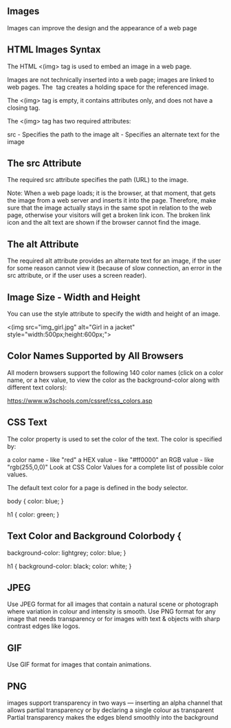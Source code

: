 ## Images 

Images can improve the design and the appearance of a web page

## HTML Images Syntax

The HTML <(img> tag is used to embed an image in a web page.

Images are not technically inserted into a web page; images are linked to web pages. The <img> tag creates a holding space for the referenced image.

The <(img> tag is empty, it contains attributes only, and does not have a closing tag.

The <(img> tag has two required attributes:

src - Specifies the path to the image
alt - Specifies an alternate text for the image

## The src Attribute

The required src attribute specifies the path (URL) to the image.

Note: When a web page loads; it is the browser, at that moment, that gets the image from a web server and inserts it into the page. Therefore, make sure that the image actually stays in the same spot in relation to the web page, otherwise your visitors will get a broken link icon. The broken link icon and the alt text are shown if the browser cannot find the image.

## The alt Attribute

The required alt attribute provides an alternate text for an image, if the user for some reason cannot view it (because of slow connection, an error in the src attribute, or if the user uses a screen reader).

## Image Size - Width and Height

You can use the style attribute to specify the width and height of an image.

<(img src="img_girl.jpg" alt="Girl in a jacket" style="width:500px;height:600px;">

## Color Names Supported by All Browsers

All modern browsers support the following 140 color names (click on a color name, or a hex value, to view the color as the background-color along with different text colors):

https://www.w3schools.com/cssref/css_colors.asp

## CSS Text

The color property is used to set the color of the text. The color is specified by:

a color name - like "red"
a HEX value - like "#ff0000"
an RGB value - like "rgb(255,0,0)"
Look at CSS Color Values for a complete list of possible color values.

The default text color for a page is defined in the body selector.

body {
  color: blue;
}

h1 {
  color: green;
}

## Text Color and Background Colorbody {
  
  background-color: lightgrey;
  color: blue;
}

h1 {
  background-color: black;
  color: white;
}

## JPEG

Use JPEG format for all images that contain a natural scene or photograph where variation in colour and intensity is smooth. Use PNG format for any image that needs transparency or for images with text & objects with sharp contrast edges like logos.

## GIF 

Use GIF format for images that contain animations.

## PNG 

images support transparency in two ways — inserting an alpha channel that allows partial transparency or by declaring a single colour as transparent 
Partial transparency makes the edges blend smoothly into the background